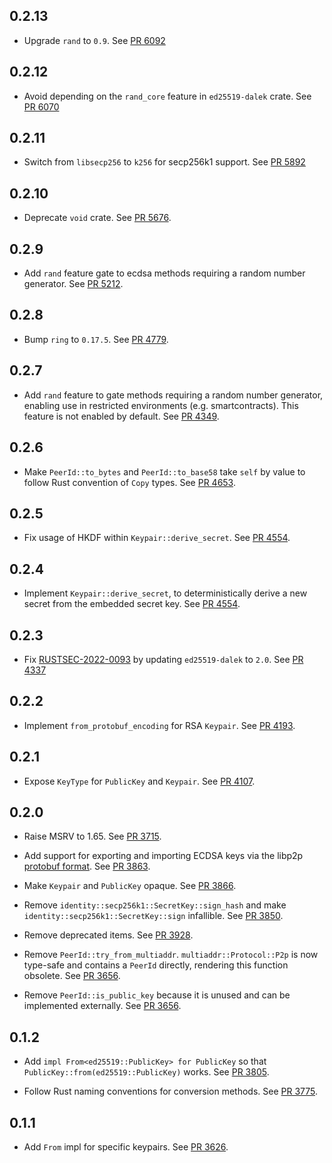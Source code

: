 ## 0.2.13

- Upgrade `rand` to `0.9`.
  See [PR 6092](https://github.com/libp2p/rust-libp2p/pull/6092)

## 0.2.12

- Avoid depending on the `rand_core` feature in `ed25519-dalek` crate.
  See [PR 6070](https://github.com/libp2p/rust-libp2p/pull/6070)

## 0.2.11

- Switch from `libsecp256` to `k256` for secp256k1 support.
  See [PR 5892](https://github.com/libp2p/rust-libp2p/pull/5892)

## 0.2.10

- Deprecate `void` crate.
  See [PR 5676](https://github.com/libp2p/rust-libp2p/pull/5676).

## 0.2.9

- Add `rand` feature gate to ecdsa methods requiring a random number generator.
  See [PR 5212](https://github.com/libp2p/rust-libp2p/pull/5212).

## 0.2.8

- Bump `ring` to `0.17.5`.
  See [PR 4779](https://github.com/libp2p/rust-libp2p/pull/4779).

## 0.2.7

- Add `rand` feature to gate methods requiring a random number generator, enabling use in restricted environments (e.g. smartcontracts).
  This feature is not enabled by default.
  See [PR 4349](https://github.com/libp2p/rust-libp2p/pull/4349).

## 0.2.6

- Make `PeerId::to_bytes` and `PeerId::to_base58` take `self` by value to follow Rust convention of `Copy` types.
  See [PR 4653](https://github.com/libp2p/rust-libp2p/pull/4653).

## 0.2.5

- Fix usage of HKDF within `Keypair::derive_secret`.
  See [PR 4554](https://github.com/libp2p/rust-libp2p/pull/4554).

## 0.2.4

- Implement `Keypair::derive_secret`, to deterministically derive a new secret from the embedded secret key.
  See [PR 4554].

[PR 4554]: https://github.com/libp2p/rust-libp2p/pull/4554

## 0.2.3

- Fix [RUSTSEC-2022-0093] by updating `ed25519-dalek` to `2.0`.
  See [PR 4337]

[RUSTSEC-2022-0093]: https://rustsec.org/advisories/RUSTSEC-2022-0093
[PR 4337]: https://github.com/libp2p/rust-libp2p/pull/4337

## 0.2.2

- Implement `from_protobuf_encoding` for RSA `Keypair`.
  See [PR 4193].

[PR 4193]: https://github.com/libp2p/rust-libp2p/pull/4193

## 0.2.1

- Expose `KeyType` for `PublicKey` and `Keypair`.
  See [PR 4107].

[PR 4107]: https://github.com/libp2p/rust-libp2p/pull/4107

## 0.2.0

- Raise MSRV to 1.65.
  See [PR 3715].
- Add support for exporting and importing ECDSA keys via the libp2p [protobuf format].
  See [PR 3863].

- Make `Keypair` and `PublicKey` opaque.
  See [PR 3866].

- Remove `identity::secp256k1::SecretKey::sign_hash` and make `identity::secp256k1::SecretKey::sign` infallible.
  See [PR 3850].

- Remove deprecated items. See [PR 3928].

- Remove `PeerId::try_from_multiaddr`.
  `multiaddr::Protocol::P2p` is now type-safe and contains a `PeerId` directly, rendering this function obsolete.
  See [PR 3656].

- Remove `PeerId::is_public_key` because it is unused and can be implemented externally.
  See [PR 3656].

[PR 3656]: https://github.com/libp2p/rust-libp2p/pull/3656
[PR 3850]: https://github.com/libp2p/rust-libp2p/pull/3850
[PR 3715]: https://github.com/libp2p/rust-libp2p/pull/3715
[PR 3863]: https://github.com/libp2p/rust-libp2p/pull/3863
[PR 3866]: https://github.com/libp2p/rust-libp2p/pull/3866
[PR 3928]: https://github.com/libp2p/rust-libp2p/pull/3928
[protobuf format]: https://github.com/libp2p/specs/blob/master/peer-ids/peer-ids.md#keys

## 0.1.2

- Add `impl From<ed25519::PublicKey> for PublicKey` so that `PublicKey::from(ed25519::PublicKey)` works.
  See [PR 3805].

[PR 3805]: https://github.com/libp2p/rust-libp2p/pull/3805

- Follow Rust naming conventions for conversion methods.
  See [PR 3775].

[PR 3775]: https://github.com/libp2p/rust-libp2p/pull/3775

## 0.1.1

- Add `From` impl for specific keypairs.
  See [PR 3626].

[PR 3626]: https://github.com/libp2p/rust-libp2p/pull/3626

